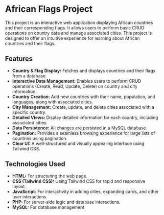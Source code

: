# African Flags Project

This project is an interactive web application displaying African countries and their corresponding flags. It allows users to perform basic CRUD operations on country data and manage associated cities. This project is designed to offer an intuitive experience for learning about African countries and their flags.

## Features

*   **Country & Flag Display:** Fetches and displays countries and their flags from a database.
*   **Interactive Data Management:** Enables users to perform CRUD operations (Create, Read, Update, Delete) on country and city information.
*   **Country Creation:** Add new countries with their name, population, and languages, along with associated cities.
*   **City Management:** Create, update, and delete cities associated with a specific country.
*   **Detailed Views:** Display detailed information for each country, including associated cities.
*   **Data Persistence:** All changes are persisted in a MySQL database.
*   **Pagination:** Provides a seamless browsing experience for large lists of countries using pagination.
*   **Clear UI:** A well-structured and visually appealing interface using Tailwind CSS.

## Technologies Used

*   **HTML:** For structuring the web page.
*   **CSS (Tailwind CSS):** Using Tailwind CSS for rapid and responsive layout.
*   **JavaScript:** For interactivity in adding cities, expanding cards, and other user interactions.
*   **PHP:** For server-side logic and database interactions.
*   **MySQL:** For database management.
